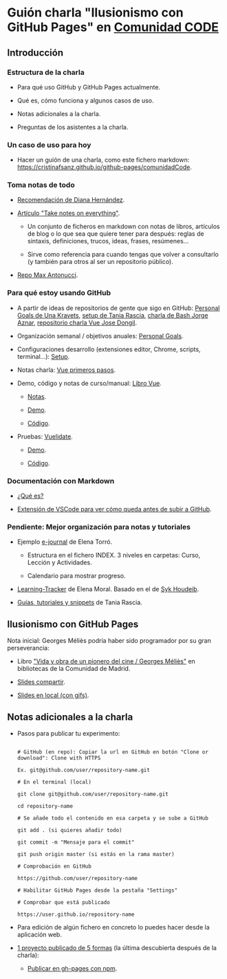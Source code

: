 # Guión charla "Ilusionismo con GitHub Pages" en [Comunidad CODE](https://comunidadcode.com/)

## Introducción

### Estructura de la charla

- Para qué uso GitHub y GitHub Pages actualmente.

- Qué es, cómo funciona y algunos casos de uso.

- Notas adicionales a la charla.

- Preguntas de los asistentes a la charla.

### Un caso de uso para hoy

- Hacer un guión de una charla, como este fichero markdown: https://cristinafsanz.github.io/github-pages/comunidadCode.

### Toma notas de todo

- [Recomendación de Diana Hernández](https://twitter.com/IfThenElse__/status/960117304456564736).

- [Artículo "Take notes on everything"](https://dev.to/maxwell_dev/takes-notes-on-everything-3io).

    - Un conjunto de ficheros en markdown con notas de libros, artículos de blog o lo que sea que quiere tener para después: reglas de sintaxis, definiciones, trucos, ideas, frases, resúmenes...

    - Sirve como referencia para cuando tengas que volver a consultarlo (y también para otros al ser un repositorio público).

- [Repo Max Antonucci](https://github.com/maxx1128/Webdev-Study-Notes).

### Para qué estoy usando GitHub

- A partir de ideas de repositorios de gente que sigo en GitHub: [Personal Goals de Una Kravets](https://una.im/personal-goals-guide/), [setup de Tania Rascia](https://github.com/taniarascia/setup), [charla de Bash Jorge Aznar](https://gist.github.com/jorgeatgu/6b1f9bdf8ae9b02ad69d2f7bd039aac9#automatizaci%C3%B3n-con-gulp-y-bash), [repositorio charla Vue Jose Dongil](https://github.com/jdonsan/charla-aprendiendo-vuejs).

- Organización semanal / objetivos anuales: [Personal Goals](https://github.com/cristinafsanz/personal-goals).

- Configuraciones desarrollo (extensiones editor, Chrome, scripts, terminal...): [Setup](https://github.com/cristinafsanz/setup).

- Notas charla: [Vue primeros pasos](https://github.com/cristinafsanz/vuejs-primeros-pasos).

- Demo, código y notas de curso/manual: [Libro Vue](https://github.com/cristinafsanz/vuejs-primeros-pasos/blob/master/libro-vue/README.md).
  
    - [Notas](https://github.com/cristinafsanz/vuejs-primeros-pasos/blob/master/libro-vue/README.md#cap%C3%ADtulo-4-creando-componentes).

    - [Demo](https://cristinafsanz.github.io/vuejs-primeros-pasos/libro-vue/capitulo4/).

    - [Código](https://github.com/cristinafsanz/vuejs-primeros-pasos/tree/master/libro-vue/capitulo4).

- Pruebas: [Vuelidate](https://github.com/cristinafsanz/vuejs-primeros-pasos/blob/master/vue-playground/phone-formatting/vuelidate-example/README.md).

    - [Demo](https://cristinafsanz.github.io/vuejs-primeros-pasos/vue-playground/phone-formatting/vuelidate-example/dist/).

    - [Código](https://github.com/cristinafsanz/vuejs-primeros-pasos/tree/master/vue-playground/phone-formatting/vuelidate-example/src).

### Documentación con Markdown

- [¿Qué es?](https://dev.to/kazz/boost-your-productivity-using-markdown-1be)

- [Extensión de VSCode para ver cómo queda antes de subir a GitHub](https://marketplace.visualstudio.com/items?itemName=hnw.vscode-auto-open-markdown-preview).

### Pendiente: Mejor organización para notas y tutoriales

- Ejemplo [e-journal](https://github.com/elenatorro/e-journal) de Elena Torró.

    - Estructura en el fichero INDEX. 3 niveles en carpetas: Curso, Lección y Actividades.

    - Calendario para mostrar progreso.

- [Learning-Tracker](https://github.com/elena-in-code/Learning-Tracker) de Elena Moral. Basado en el de [Syk Houdeib](https://github.com/Syknapse/My-Learning-Tracker).

- [Guías, tutoriales y snippets](https://github.com/taniarascia/guides) de Tania Rascia.

## Ilusionismo con GitHub Pages

Nota inicial: Georges Méliès podría haber sido programador por su gran perseverancia: 

- Libro ["Vida y obra de un pionero del cine / Georges Méliès"](http://www.madrid.org/biblio_publicas/cgi-bin/abnetopac?TITN=999193#absysNET) en bibliotecas de la Comunidad de Madrid.

- [Slides compartir](https://cristinafsanz.github.io/slides/github-pages/#slide=1).

- [Slides en local (con gifs)](file:///Users/cristinafernandez/Others/slides/codemotion2017/index.html).

## Notas adicionales a la charla

- Pasos para publicar tu experimento:

    ```

    # GitHub (en repo): Copiar la url en GitHub en botón "Clone or download": Clone with HTTPS

    Ex. git@github.com/user/repository-name.git

    # En el terminal (local)

    git clone git@github.com/user/repository-name.git

    cd repository-name

    # Se añade todo el contenido en esa carpeta y se sube a GitHub

    git add . (si quieres añadir todo)

    git commit -m "Mensaje para el commit"

    git push origin master (si estás en la rama master)

    # Comprobación en GitHub

    https://github.com/user/repository-name

    # Habilitar GitHub Pages desde la pestaña "Settings"

    # Comprobar que está publicado

    https://user.github.io/repository-name

    ```

- Para edición de algún fichero en concreto lo puedes hacer desde la aplicación web.

- [1 proyecto publicado de 5 formas](https://cristinafsanz.github.io/slides/github-pages/#slide=22) (la última descubierta después de la charla):

    - [Publicar en gh-pages con npm](https://github.com/cristinafsanz/vue-gh-pages-npm).





